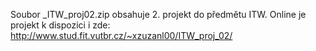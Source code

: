 Soubor _ITW_proj02.zip obsahuje 2. projekt do předmětu ITW.
Online je projekt k dispozici i zde: http://www.stud.fit.vutbr.cz/~xzuzanl00/ITW_proj_02/
